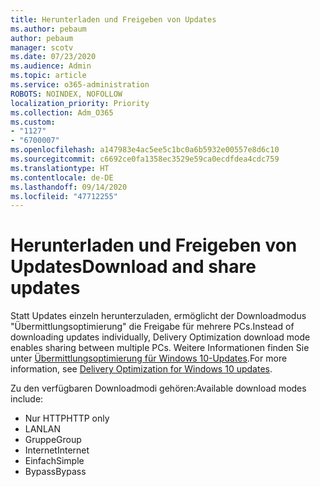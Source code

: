 ```yaml
---
title: Herunterladen und Freigeben von Updates
ms.author: pebaum
author: pebaum
manager: scotv
ms.date: 07/23/2020
ms.audience: Admin
ms.topic: article
ms.service: o365-administration
ROBOTS: NOINDEX, NOFOLLOW
localization_priority: Priority
ms.collection: Adm_O365
ms.custom:
- "1127"
- "6700007"
ms.openlocfilehash: a147983e4ac5ee5c1bc0a6b5932e00557e8d6c10
ms.sourcegitcommit: c6692ce0fa1358ec3529e59ca0ecdfdea4cdc759
ms.translationtype: HT
ms.contentlocale: de-DE
ms.lasthandoff: 09/14/2020
ms.locfileid: "47712255"
---
```

# <a name="download-and-share-updates"></a><span data-ttu-id="650ac-102">Herunterladen und Freigeben von Updates</span><span class="sxs-lookup"><span data-stu-id="650ac-102">Download and share updates</span></span>

<span data-ttu-id="650ac-103">Statt Updates einzeln herunterzuladen, ermöglicht der Downloadmodus "Übermittlungsoptimierung" die Freigabe für mehrere PCs.</span><span class="sxs-lookup"><span data-stu-id="650ac-103">Instead of downloading updates individually, Delivery Optimization download mode enables sharing between multiple PCs.</span></span> <span data-ttu-id="650ac-104">Weitere Informationen finden Sie unter [Übermittlungsoptimierung für Windows 10-Updates](https://docs.microsoft.com/windows/deployment/update/waas-delivery-optimization).</span><span class="sxs-lookup"><span data-stu-id="650ac-104">For more information, see [Delivery Optimization for Windows 10 updates](https://docs.microsoft.com/windows/deployment/update/waas-delivery-optimization).</span></span>  

<span data-ttu-id="650ac-105">Zu den verfügbaren Downloadmodi gehören:</span><span class="sxs-lookup"><span data-stu-id="650ac-105">Available download modes include:</span></span>  
- <span data-ttu-id="650ac-106">Nur HTTP</span><span class="sxs-lookup"><span data-stu-id="650ac-106">HTTP only</span></span>  
- <span data-ttu-id="650ac-107">LAN</span><span class="sxs-lookup"><span data-stu-id="650ac-107">LAN</span></span>  
- <span data-ttu-id="650ac-108">Gruppe</span><span class="sxs-lookup"><span data-stu-id="650ac-108">Group</span></span>  
- <span data-ttu-id="650ac-109">Internet</span><span class="sxs-lookup"><span data-stu-id="650ac-109">Internet</span></span>  
- <span data-ttu-id="650ac-110">Einfach</span><span class="sxs-lookup"><span data-stu-id="650ac-110">Simple</span></span>  
- <span data-ttu-id="650ac-111">Bypass</span><span class="sxs-lookup"><span data-stu-id="650ac-111">Bypass</span></span>